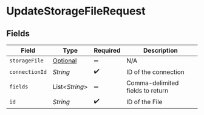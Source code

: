 # UpdateStorageFileRequest


## Fields

| Field                                                       | Type                                                        | Required                                                    | Description                                                 |
| ----------------------------------------------------------- | ----------------------------------------------------------- | ----------------------------------------------------------- | ----------------------------------------------------------- |
| `storageFile`                                               | [Optional<StorageFile>](../../models/shared/StorageFile.md) | :heavy_minus_sign:                                          | N/A                                                         |
| `connectionId`                                              | *String*                                                    | :heavy_check_mark:                                          | ID of the connection                                        |
| `fields`                                                    | List<*String*>                                              | :heavy_minus_sign:                                          | Comma-delimited fields to return                            |
| `id`                                                        | *String*                                                    | :heavy_check_mark:                                          | ID of the File                                              |